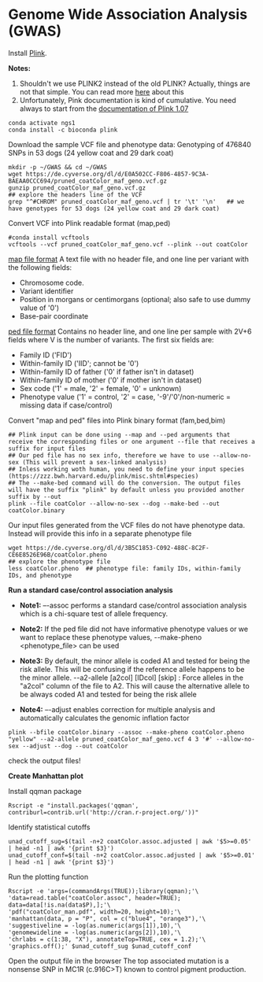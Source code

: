 Genome Wide Association Analysis (GWAS)
=======================================

Install [Plink](https://www.cog-genomics.org/plink). 

**Notes:**
1.  Shouldn't we use PLINK2 instead of the old PLINK? Actually, things are not that simple. You can read more [here](https://www.biostars.org/p/299855/) about this
2.  Unfortunately, Pink documentation is kind of cumulative. You need always to start from the [documentation of Plink 1.07](https://zzz.bwh.harvard.edu/plink/)    
```
conda activate ngs1
conda install -c bioconda plink 
```

Download the sample VCF file and phenotype data: Genotyping of 476840 SNPs in 53 dogs (24 yellow coat and 29 dark coat)
```
mkdir -p ~/GWAS && cd ~/GWAS
wget https://de.cyverse.org/dl/d/E0A502CC-F806-4857-9C3A-BAEAA0CCC694/pruned_coatColor_maf_geno.vcf.gz
gunzip pruned_coatColor_maf_geno.vcf.gz
## explore the headers line of the VCF
grep "^#CHROM" pruned_coatColor_maf_geno.vcf | tr '\t' '\n'   ## we have genotypes for 53 dogs (24 yellow coat and 29 dark coat)
```

Convert VCF into Plink readable format (map,ped)
```
#conda install vcftools
vcftools --vcf pruned_coatColor_maf_geno.vcf --plink --out coatColor
```

[map file format](https://www.cog-genomics.org/plink/1.9/formats#map)
A text file with no header file, and one line per variant with the following fields:

*  Chromosome code. 
*  Variant identifier
*  Position in morgans or centimorgans (optional; also safe to use dummy value of '0')
*  Base-pair coordinate

[ped file format](https://www.cog-genomics.org/plink/1.9/formats#ped)
Contains no header line, and one line per sample with 2V+6 fields where V is the number of variants. The first six fields are:

*  Family ID ('FID')
*  Within-family ID ('IID'; cannot be '0')
*  Within-family ID of father ('0' if father isn't in dataset)
*  Within-family ID of mother ('0' if mother isn't in dataset)
*  Sex code ('1' = male, '2' = female, '0' = unknown)
*  Phenotype value ('1' = control, '2' = case, '-9'/'0'/non-numeric = missing data if case/control)

Convert "map and ped" files into Plink binary format (fam,bed,bim)
```
## Plink input can be done using --map and --ped arguments that receive the corresponding files or one argument --file that receives a suffix for input files
## Our ped file has no sex info, therefore we have to use --allow-no-sex (This will prevent a sex-linked analysis)
## Inless working woth human, you need to define your input species (https://zzz.bwh.harvard.edu/plink/misc.shtml#species)
## The --make-bed command will do the conversion. The output files will have the suffix "plink" by default unless you provided another suffix by --out 
plink --file coatColor --allow-no-sex --dog --make-bed --out coatColor.binary
```

Our input files generated from the VCF files do not have phenotype data. Instead will provide this info in a separate phenotype file
```
wget https://de.cyverse.org/dl/d/3B5C1853-C092-488C-8C2F-CE6E8526E96B/coatColor.pheno
## explore the phenotype file
less coatColor.pheno  ## phenotype file: family IDs, within-family IDs, and phenotype
```


**Run a standard case/control association analysis**

  *  **Note1:** –-assoc performs a standard case/control association analysis which is a chi-square test of allele frequency.
  
  *  **Note2:** If the ped file did not have informative phenotype values or we want to replace these phenotype values, --make-pheno <phenotype_file> <phenotype> can be used 

  *  **Note3:** By default, the minor allele is coded A1 and tested for being the risk allele. This will be confusing if the reference allele happens to be the minor allele. --a2-allele <filename> [a2col] [IDcol] [skip] : Force alleles in the "a2col" column of the file to A2. This will cause the alternative allele to be always coded A1 and tested for being the risk allele

  *  **Note4:** –-adjust enables correction for multiple analysis and automatically calculates the genomic inflation factor

```
plink --bfile coatColor.binary --assoc --make-pheno coatColor.pheno "yellow" --a2-allele pruned_coatColor_maf_geno.vcf 4 3 '#' --allow-no-sex --adjust --dog --out coatColor
```

check the output files!

**Create Manhattan plot**

Install qqman package
```
Rscript -e "install.packages('qqman',  contriburl=contrib.url('http://cran.r-project.org/'))"
```

Identify statistical cutoffs
```
unad_cutoff_sug=$(tail -n+2 coatColor.assoc.adjusted | awk '$5>=0.05' | head -n1 | awk '{print $3}')
unad_cutoff_conf=$(tail -n+2 coatColor.assoc.adjusted | awk '$5>=0.01' | head -n1 | awk '{print $3}')
```

Run the plotting function
```
Rscript -e 'args=(commandArgs(TRUE));library(qqman);'\
'data=read.table("coatColor.assoc", header=TRUE); data=data[!is.na(data$P),];'\
'pdf("coatColor_man.pdf", width=20, height=10);'\
'manhattan(data, p = "P", col = c("blue4", "orange3"),'\
'suggestiveline = -log(as.numeric(args[1]),10),'\
'genomewideline = -log(as.numeric(args[2]),10),'\
'chrlabs = c(1:38, "X"), annotateTop=TRUE, cex = 1.2);'\
'graphics.off();' $unad_cutoff_sug $unad_cutoff_conf
```
Open the output file in the browser
The top associated mutation is a nonsense SNP in MC1R (c.916C>T) known to control pigment production. 

